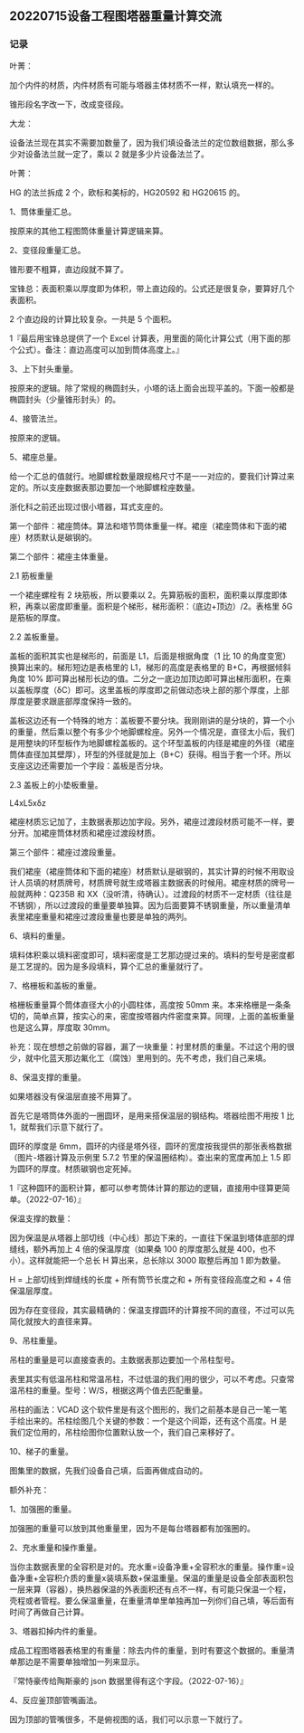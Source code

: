 ## 20220715设备工程图塔器重量计算交流

### 记录

叶菁：

加个内件的材质，内件材质有可能与塔器主体材质不一样，默认填充一样的。

锥形段名字改一下，改成变径段。

大龙：

设备法兰现在其实不需要加数量了，因为我们填设备法兰的定位数组数据，那么多少对设备法兰就一定了，乘以 2 就是多少片设备法兰了。

叶菁：

HG 的法兰拆成 2 个，欧标和美标的，HG20592 和 HG20615 的。

1、筒体重量汇总。

按原来的其他工程图筒体重量计算逻辑来算。

2、变径段重量汇总。

锥形要不粗算，直边段就不算了。

宝锋总：表面积乘以厚度即为体积，带上直边段的。公式还是很复杂，要算好几个表面积。

2 个直边段的计算比较复杂。一共是 5 个面积。

1『最后用宝锋总提供了一个 Excel 计算表，用里面的简化计算公式（用下面的那个公式）。备注：直边高度可以加到筒体高度上。』

3、上下封头重量。

按原来的逻辑。除了常规的椭圆封头，小塔的话上面会出现平盖的。下面一般都是椭圆封头（少量锥形封头）的。

4、接管法兰。

按原来的逻辑。

5、裙座总量。

给一个汇总的值就行。地脚螺栓数量跟规格尺寸不是一一对应的，要我们计算过来定的。所以支座数据表那边要加一个地脚螺栓座数量。

浙化科之前还出现过很小塔器，耳式支座的。

第一个部件：裙座筒体。算法和塔节筒体重量一样。裙座（裙座筒体和下面的裙座）材质默认是碳钢的。

第二个部件：裙座主体重量。

2.1 筋板重量

一个裙座螺栓有 2 块筋板，所以要乘以 2。先算筋板的面积，面积乘以厚度即体积，再乘以密度即重量。面积是个梯形，梯形面积：（底边+顶边）/2。表格里 δG 是筋板的厚度。

2.2 盖板重量。

盖板的面积其实也是梯形的，前面是 L1，后面是根据角度（1 比 10 的角度变宽）换算出来的。梯形短边是表格里的 L1，梯形的高度是表格里的 B+C，再根据倾斜角度 10% 即可算出梯形长边的值。二分之一底边加顶边即可算出梯形面积，在乘以盖板厚度（δC）即可。这里盖板的厚度即之前做动态块上部的那个厚度，上部厚度是要求跟底部厚度保持一致的。

盖板这边还有一个特殊的地方：盖板要不要分块。我刚刚讲的是分块的，算一个小的重量，然后乘以整个有多少个地脚螺栓座。另外一个情况是，直径太小后，我们是用整块的环型板作为地脚螺栓盖板的。这个环型盖板的内径是裙座的外径（裙座筒体直径加其壁厚），环型的外径就是加上（B+C）获得。相当于套一个环。所以支座这边还需要加一个字段：盖板是否分块。

2.3 盖板上的小垫板重量。

L4xL5xδz

裙座材质忘记加了，主数据表那边加字段。另外，裙座过渡段材质可能不一样，要分开。加裙座筒体材质和裙座过渡段材质。

第三个部件：裙座过渡段重量。

我们裙座（裙座筒体和下面的裙座）材质默认是碳钢的，其实计算的时候不用取设计人员填的材质牌号，材质牌号就生成塔器主数据表的时候用。裙座材质的牌号一般就两种：Q235B 和 XX（没听清，待确认）。过渡段的材质不一定材质（往往是不锈钢），所以过渡段的重量要单独算。因为后面要算不锈钢重量，所以重量清单表里裙座重量和裙座过渡段重量也要是单独的两列。

6、填料的重量。

填料体积乘以填料密度即可，填料密度是工艺那边提过来的。填料的型号是密度都是工艺提的。因为是多段填料，算个汇总的重量就行了。

7、格栅板和盖板的重量。

格栅板重量算个筒体直径大小的小圆柱体，高度按 50mm 来。本来格栅是一条条切的，简单点算，按实心的来，密度按塔器内件密度来算。同理，上面的盖板重量也是这么算，厚度取 30mm。

补充：现在想想之前做的容器，漏了一块重量：衬里材质的重量。不过这个用的很少，就中化蓝天那边氟化工（腐蚀）里用到的。先不考虑，我们自己来填。

8、保温支撑的重量。

如果塔器没有保温层直接不用算了。

首先它是塔筒体外面的一圈圆环，是用来搭保温层的钢结构。塔器绘图不用按 1 比 1，就帮我们示意下就行了。

圆环的厚度是 6mm，圆环的内径是塔外径，圆环的宽度按我提供的那张表格数据（图片-塔器计算及示例里 5.7.2 节里的保温圈结构）。查出来的宽度再加上 1.5 即为圆环的厚度。材质碳钢也定死掉。

1『这种圆环的面积计算，都可以参考筒体计算的那边的逻辑，直接用中径算更简单。（2022-07-16）』

保温支撑的数量：

因为保温是从塔器上部切线（中心线）那边下来的，一直往下保温到塔体底部的焊缝线，额外再加上 4 倍的保温厚度（如果桑 100 的厚度那么就是 400，也不小）。这样就能把一个总长 H 算出来，总长除以 3000 取整后再加 1 即为数量。

H = 上部切线到焊缝线的长度 + 所有筒节长度之和 + 所有变径段高度之和 + 4 倍保温层厚度。

因为存在变径段，其实最精确的：保温支撑圆环的计算按不同的直径，不过可以先简化就按大的直径来算。

9、吊柱重量。

吊柱的重量是可以直接查表的。主数据表那边要加一个吊柱型号。

表里其实有低温吊柱和常温吊柱，不过低温的我们用的很少，可以不考虑。只查常温吊柱的重量。型号：W/S，根据这两个值去匹配重量。

吊柱的画法：VCAD 这个软件里是有这个图形的，我们之前基本是自己一笔一笔手绘出来的。吊柱绘图几个关键的参数：一个是这个间距，还有这个高度。H 是我们定位用的，吊柱绘图你位置默认放一个，我们自己来移好了。

10、梯子的重量。

图集里的数据，先我们设备自己填，后面再做成自动的。

额外补充：

1、加强圈的重量。

加强圈的重量可以放到其他重量里，因为不是每台塔器都有加强圈的。

2、充水重量和操作重量。

当你主数据表里的全容积是对的。充水重=设备净重+全容积水的重量。操作重=设备净重+全容积介质的重量x装填系数+保温重量。保温的重量是设备全部表面积包一层来算（容器），换热器保温的外表面积还有点不一样，有可能只保温一个程，壳程或者管程。要么保温重量，在重量清单里单独再加一列你们自己填，等后面有时间了再做自己计算。

3、塔器扣掉内件的重量。

成品工程图塔器表格里的有重量：除去内件的重量，到时有要这个数据的。重量清单那边是不需要单独增加一列来显示。

『常恃豪传给陶斯豪的 json 数据里得有这个字段。（2022-07-16）』

4、反应釜顶部管嘴画法。

因为顶部的管嘴很多，不是俯视图的话，我们可以示意一下就行了。